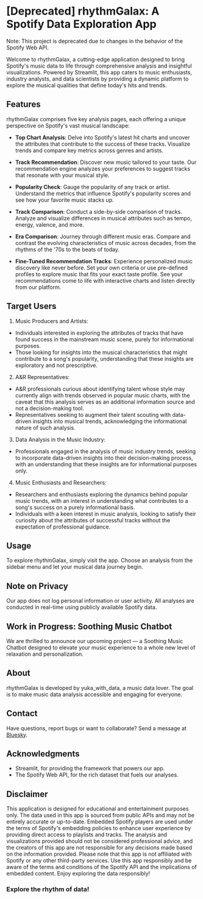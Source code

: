 # [Deprecated] rhythmGalax: A Spotify Data Exploration App

Note: This project is deprecated due to changes in the behavior of the Spotify Web API.

Welcome to rhythmGalax, a cutting-edge application designed to bring Spotify's music data to life through comprehensive analysis and insightful visualizations. Powered by Streamlit, this app caters to music enthusiasts, industry analysts, and data scientists by providing a dynamic platform to explore the musical qualities that define today's hits and trends.

## Features

rhythmGalax comprises five key analysis pages, each offering a unique perspective on Spotify's vast musical landscape:

- **Top Chart Analysis**: Delve into Spotify's latest hit charts and uncover the attributes that contribute to the success of these tracks. Visualize trends and compare key metrics across genres and artists.

- **Track Recommendation**: Discover new music tailored to your taste. Our recommendation engine analyzes your preferences to suggest tracks that resonate with your musical style.

- **Popularity Check**: Gauge the popularity of any track or artist. Understand the metrics that influence Spotify's popularity scores and see how your favorite music stacks up.

- **Track Comparison**: Conduct a side-by-side comparison of tracks. Analyze and visualize differences in musical attributes such as tempo, energy, valence, and more.

- **Era Comparison**: Journey through different music eras. Compare and contrast the evolving characteristics of music across decades, from the rhythms of the '70s to the beats of today.

- **Fine-Tuned Recommendation Tracks**: Experience personalized music discovery like never before. Set your own criteria or use pre-defined profiles to explore music that fits your exact taste profile. See your recommendations come to life with interactive charts and listen directly from our platform.

## Target Users

1. Music Producers and Artists:
- Individuals interested in exploring the attributes of tracks that have found success in the mainstream music scene, purely for informational purposes.
- Those looking for insights into the musical characteristics that might contribute to a song's popularity, understanding that these insights are exploratory and not prescriptive.
2. A&R Representatives:
- A&R professionals curious about identifying talent whose style may currently align with trends observed in popular music charts, with the caveat that this analysis serves as an additional information source and not a decision-making tool.
- Representatives seeking to augment their talent scouting with data-driven insights into musical trends, acknowledging the informational nature of such analysis.
3. Data Analysis in the Music Industry:
- Professionals engaged in the analysis of music industry trends, seeking to incorporate data-driven insights into their decision-making process, with an understanding that these insights are for informational purposes only.
4. Music Enthusiasts and Researchers:
- Researchers and enthusiasts exploring the dynamics behind popular music trends, with an interest in understanding what contributes to a song's success on a purely informational basis.
- Individuals with a keen interest in music analysis, looking to satisfy their curiosity about the attributes of successful tracks without the expectation of professional guidance.

## Usage

To explore rhythmGalax, simply visit the app. Choose an analysis from the sidebar menu and let your musical data journey begin.

## Note on Privacy

Our app does not log personal information or user activity. All analyses are conducted in real-time using publicly available Spotify data.

## Work in Progress: Soothing Music Chatbot

We are thrilled to announce our upcoming project — a Soothing Music Chatbot designed to elevate your music experience to a whole new level of relaxation and personalization. 

## About

rhythmGalax is developed by yuka_with_data, a music data lover. The goal is to make music data analysis accessible and engaging for everyone.

## Contact

Have questions, report bugs or want to collaborate? Send a message at [Bluesky](mailto:your_email@example.com).

## Acknowledgments

- Streamlit, for providing the framework that powers our app.
- The Spotify Web API, for the rich dataset that fuels our analyses.

## Disclaimer
This application is designed for educational and entertainment purposes only. The data used in this app is sourced from public APIs and may not be entirely accurate or up-to-date. Embedded Spotify players are used under the terms of Spotify's embedding policies to enhance user experience by providing direct access to playlists and tracks. The analysis and visualizations provided should not be considered professional advice, and the creators of this app are not responsible for any decisions made based on the information provided. Please note that this app is not affiliated with Spotify or any other third-party services. Use this app responsibly and be aware of the terms and conditions of the Spotify API and the implications of embedded content. Enjoy exploring the data responsibly!

### Explore the rhythm of data!